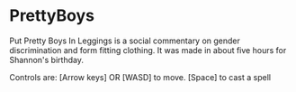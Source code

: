 PrettyBoys
==========

Put Pretty Boys In Leggings is a social commentary on gender discrimination and form fitting clothing. It was made in about five hours for Shannon's birthday.

Controls are: [Arrow keys] OR [WASD] to move.
              [Space] to cast a spell
